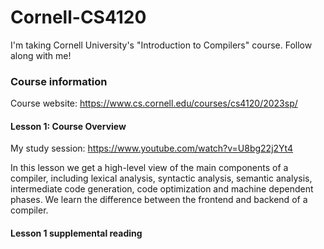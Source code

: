 # Cornell-CS4120
I'm taking Cornell University's "Introduction to Compilers" course. Follow along with me!

### Course information
Course website: https://www.cs.cornell.edu/courses/cs4120/2023sp/

#### Lesson 1: Course Overview
My study session: https://www.youtube.com/watch?v=U8bg22j2Yt4

In this lesson we get a high-level view of the main components of a compiler, including lexical analysis, syntactic analysis, semantic analysis, intermediate code generation, code optimization and machine dependent phases. We learn the difference between the frontend and backend of a compiler.

#### Lesson 1 supplemental reading
